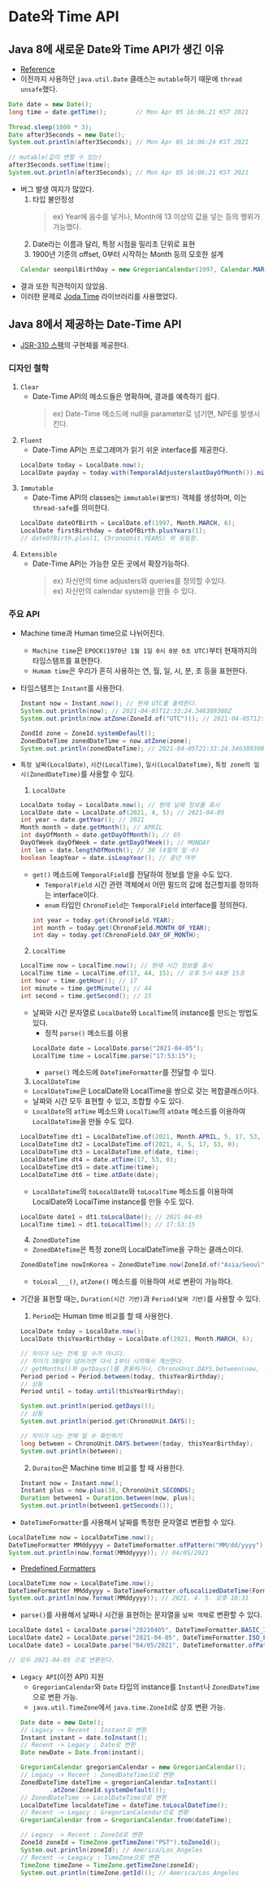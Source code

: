 # Date와 Time API

## Java 8에 새로운 Date와 Time API가 생긴 이유
- [Reference](https://codeblog.jonskeet.uk/2017/04/23/all-about-java-util-date/)
- 이전까지 사용하던 `java.util.Date` 클래스는 `mutable`하기 때문에 `thread unsafe`했다.
```java
Date date = new Date();
long time = date.getTime();        // Mon Apr 05 16:06:21 KST 2021
        
Thread.sleep(1000 * 3);
Date after3Seconds = new Date();
System.out.println(after3Seconds); // Mon Apr 05 16:06:24 KST 2021
        
// mutable(값이 변할 수 있는)
after3Seconds.setTime(time);
System.out.println(after3Seconds); // Mon Apr 05 16:06:21 KST 2021
```
- 버그 발생 여지가 많았다.
    1. 타입 불안정성
        > ex) Year에 음수를 넣거나, Month에 13 이상의 값을 넣는 등의 행위가 가능했다.
    2. Date라는 이름과 달리, 특정 시점을 밀리초 단위로 표현
    3. 1900년 기준의 offset, 0부터 시작하는 Month 등의 모호한 설계
    ```java
    Calendar seonpilBirthDay = new GregorianCalendar(1997, Calendar.MARCH, 6); // 3월을 표현하려면 2를 넣거나, Calendar.MARCH를 넣어주어야 했다.
    ```
- 결과 또한 직관적이지 않았음.
- 이러한 문제로 [Joda Time](https://www.joda.org/joda-time/) 라이브러리를 사용했었다.

## Java 8에서 제공하는 Date-Time API
- [JSR-310 스팩](https://jcp.org/en/jsr/detail?id=310)의 구현체를 제공한다.

### 디자인 철학
1. `Clear`
    - Date-Time API의 메소드들은 명확하며, 결과를 예측하기 쉽다.
        > ex) Date-Time 메소드에 null을 parameter로 넘기면, NPE를 발생시킨다.
2. `Fluent`
    - Date-Time API는 프로그래머가 읽기 쉬운 interface를 제공한다.
    ```java
    LocalDate today = LocalDate.now();
    LocalDate payday = today.with(TemporalAdjusterslastDayOfMonth()).minusDays(2);
    ```
3. `Immutable`
    - Date-Time API의 classes는 `immutable(불변의)` 객체를 생성하며, 이는 `thread-safe`를 의미한다.
    ```java
    LocalDate dateOfBirth = LocalDate.of(1997, Month.MARCH, 6);
    LocalDate firstBirthday = dateOfBirth.plusYears(1);
    // dateOfBirth.plus(1, ChronoUnit.YEARS) 와 동일함.
    ```
4. `Extensible`
    - Date-Time API는 가능한 모든 곳에서 확장가능하다.
        > ex) 자신만의 time adjusters와 queries를 정의할 수있다.<br>
        > ex) 자신만의 calendar system을 만들 수 있다.

### 주요 API
- Machine time과 Human time으로 나뉘어진다.
    - `Machine time`은 `EPOCK(1970년 1월 1일 0시 0분 0초 UTC)`부터 현재까지의 타임스탬프를 표현한다.
    - `Humam time`은 우리가 흔히 사용하는 연, 월, 일, 시, 분, 초 등을 표현한다.
- 타임스탬프는 `Instant`를 사용한다.
    ```java
    Instant now = Instant.now(); // 현재 UTC를 출력한다.
    System.out.println(now); // 2021-04-05T12:33:24.346389300Z
    System.out.println(now.atZone(ZoneId.of("UTC"))); // 2021-04-05T12:33:24.346389300Z[UTC]

    ZondId zone = ZoneId.systemDefault();
    ZonedDateTime zonedDateTime = now.atZone(zone);
    System.out.println(zonedDateTime); // 2021-04-05T21:33:24.346389300+09:00[Asia/Seoul]
    ```
- `특정 날짜(LocalDate)`, `시간(LocalTime)`, `일시(LocalDateTime)`, `특정 zone의 일시(ZonedDateTime)`를 사용할 수 있다.
    1. `LocalDate`
    ```java
    LocalDate today = LocalDate.now(); // 현재 날짜 정보를 표시
    LocalDate date = LocalDate.of(2021, 4, 5); // 2021-04-05
    int year = date.getYear(); // 2021
    Month month = date.getMonth(); // APRIL
    int dayOfMonth = date.getDayOfMonth(); // 05
    DayOfWeek dayOfWeek = date.getDayOfWeek(); // MONDAY
    int len = date.lengthOfMonth(); // 30 (4월의 일 수)
    boolean leapYear = date.isLeapYear(); // 윤년 여부
    ```
    - `get()` 메소드에 `TemporalField`를 전달하여 정보를 얻을 수도  있다.
        - `TemporalField` 시간 관련 객체에서 어떤 필드의 값에 접근할지를 정의하는 interface이다.
        - `enum` 타입인 `ChronoField`는 `TemporalField` interface를 정의한다.
        ```java
        int year = today.get(ChronoField.YEAR);
        int month = today.get(ChronoField.MONTH_OF_YEAR);
        int day = today.get(ChronoField.DAY_OF_MONTH);
        ```
    2. `LocalTime`
    ```java
    LocalTime now = LocalTime.now(); // 현재 시간 정보를 표시
    LocalTime time = LocalTime.of(17, 44, 15); // 오후 5시 44분 15초
    int hour = time.getHour(); // 17
    int minute = time.getMinute(); // 44
    int second = time.getSecond(); // 15
    ```
    - 날짜와 시간 문자열로 `LocalDate`와 `LocalTime`의 instance를 만드는 방법도 있다.
        - 정적 `parse()` 메소드를 이용
        ```java
        LocalDate date = LocalDate.parse("2021-04-05");
        LocalTime time = LocalTime.parse("17:53:15");
        ```
        - `parse()` 메소드에 `DateTimeFormatter`를 전달할 수 있다.
    3. `LocalDateTime`
    - `LocalDateTime`은 LocalDate와 LocalTime을 쌍으로 갖는 복합클래스이다.
    - 날짜와 시간 모두 표현할 수 있고, 조합할 수도 있다.
    - `LocalDate`의 `atTime` 메소드와 `LocalTime`의 `atDate` 메소드를 이용하여 `LocalDateTime`을 만들 수도 있다.
    ```java
    LocalDateTime dt1 = LocalDateTime.of(2021, Month.APRIL, 5, 17, 53, 0);
    LocalDateTime dt2 = LocalDateTime.of(2021, 4, 5, 17, 53, 0);
    LocalDateTime dt3 = LocalDateTime.of(date, time);
    LocalDateTime dt4 = date.atTime(17, 53, 0);
    LocalDateTime dt5 = date.atTime(time);
    LocalDateTime dt6 = time.atDate(date);
    ```
    - `LocalDateTime`의 `toLocalDate`와 `toLocalTime` 메소드를 이용하여 LocalDate와 LocalTime instance를 만들 수도 있다.
    ```java
    LocalDate date1 = dt1.toLocalDate(); // 2021-04-05
    LocalTime time1 = dt1.toLocalTime(); // 17:53:15
    ```
    4. `ZonedDateTime`
    - `ZonedDAteTime`은 특정 zone의 LocalDateTime을 구하는 클래스이다.
    ```java
    ZonedDateTime nowInKorea = ZonedDateTime.now(ZoneId.of("Asia/Seoul")); // 2021-04-05T21:57:38.948501800+09:00[Asia/Seoul]
    ```
    - `toLocal___()`, `atZone()` 메소드를 이용하여 서로 변환이 가능하다. 
- 기간을 표현할 때는, `Duration(시간 기반)`과 `Period(날짜 기반)`를 사용할 수 있다.
    1. `Period`는 Human time 비교를 할 때 사용한다.
    ```java
    LocalDate today = LocalDate.now();
    LocalDate thisYearBirthday = LocalDate.of(2021, Month.MARCH, 6);

    // 차이가 나는 전체 일 수가 아니다.
    // 차이가 30일이 넘어가면 다시 1부터 시작해서 계산한다.
    // getMonths()와 getDays()를 혼용하거나, ChronoUnit.DAYS.between(now, future)을 사용하면 차이가 나는 전체 일 수를 알 수 있다.
    Period period = Period.between(today, thisYearBirthday);
    // 상동
    Period until = today.until(thisYearBirthday);

    System.out.println(period.getDays());
    // 상동
    System.out.println(period.get(ChronoUnit.DAYS));

    // 차이가 나는 전체 일 수 확인하기
    long between = ChronoUnit.DAYS.between(today, thisYearBirthday);
    System.out.println(between);
    ```
    2. `Duraiton`은 Machine time 비교를 할 때 사용한다.
    ```java
    Instant now = Instant.now();
    Instant plus = now.plus(10, ChronoUnit.SECONDS);
    Duration between1 = Duration.between(now, plus);
    System.out.println(between1.getSeconds());
    ```

- `DateTimeFormatter`를 사용해서 날짜를 특정한 문자열로 변환할 수 있다.
```java
LocalDateTime now = LocalDateTime.now();
DateTimeFormatter MMddyyyy = DateTimeFormatter.ofPattern("MM/dd/yyyy");
System.out.println(now.format(MMddyyyy)); // 04/05/2021
```
- [Predefined Formatters](https://docs.oracle.com/javase/8/docs/api/java/time/format/DateTimeFormatter.html#ofLocalizedDate-java.time.format.FormatStyle-)
```java
LocalDateTime now = LocalDateTime.now();
DateTimeFormatter MMddyyyy = DateTimeFormatter.ofLocalizedDateTime(FormatStyle.MEDIUM, FormatStyle.SHORT);
System.out.println(now.format(MMddyyyy)); // 2021. 4. 5. 오후 10:31
```

- `parse()`를 사용해서 날짜나 시간을 표현하는 문자열을 `날짜 객체`로 변환할 수 있다.
```java
LocalDate date1 = LocalDate.parse("20210405", DateTimeFormatter.BASIC_ISO_DATE);
LocalDate date2 = LocalDate.parse("2021-04-05", DateTimeFormatter.ISO_LOCAL_DATE);
LocalDate date3 = LocalDate.parse("04/05/2021", DateTimeFormatter.ofPattern("MM/dd/yyyy"));

// 모두 2021-04-05 으로 변환된다.
```
- `Legacy API`(이전 API) 지원
    - `GregorianCalendar`와 `Date` 타입의 instance를 `Instant`나 `ZonedDateTime`으로 변환 가능.
    - `java.util.TimeZone`에서 `java.time.ZoneId`로 상호 변환 가능.
    ```java
    Date date = new Date();
    // Legacy -> Recent : Instant로 변환
    Instant instant = date.toInstant();
    // Recent -> Legacy : Date로 변환
    Date newDate = Date.from(instant);

    GregorianCalendar gregorianCalendar = new GregorianCalendar();
    // Legacy -> Recent : ZonedDateTime으로 변환
    ZonedDateTime dateTime = gregorianCalendar.toInstant()
            .atZone(ZoneId.systemDefault());
    // ZonedDateTime -> LocalDateTime으로 변환
    LocalDateTime localdateTime = dateTime.toLocalDateTime();
    // Recent -> Legacy : GregorianCalendar으로 변환
    GregorianCalendar from = GregorianCalendar.from(dateTime);

    // Legacy -> Recent : ZoneId로 변환
    ZoneId zoneId = TimeZone.getTimeZone("PST").toZoneId(); 
    System.out.println(zoneId); // America/Los_Angeles
    // Recent -> Leagacy : TimeZone으로 변환
    TimeZone timeZone = TimeZone.getTimeZone(zoneId);
    System.out.println(timeZone.getId()); // America/Los_Angeles
    ```
